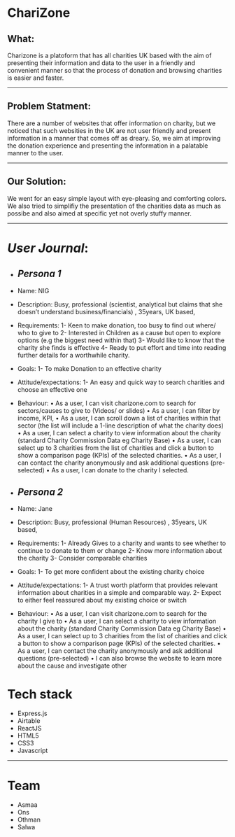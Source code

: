 # ChariZone

## What:
Charizone is a platoform that has all charities UK based with the aim of presenting their information and data to 
the user in a friendly and convenient manner so that the process of donation and browsing charities is easier and faster.

---
## Problem Statment:
There are a number of websites that offer information on charity, but we noticed that such websities in the UK are not user friendly and present information in a manner that comes off as dreary. So, we aim at improving the donation experience and presenting the information in a palatable manner to the user.

---
## Our Solution: 
We went for an easy simple layout with eye-pleasing and comforting colors. We also tried to simplifiy the presentation of the charities data as much as possibe and also aimed at specific yet not overly stuffy manner.

---

 #  **_User Journal_**:

*   ##  _Persona 1_

  *  Name: NIG
  * Description: Busy, professional (scientist, analytical but claims that she doesn’t understand business/financials) ,    35years, UK based, 
  * Requirements:
    1- Keen to make donation, too busy to find out where/ who to give to 
    2- Interested in Children as a cause but open to explore options (e.g the biggest need within that)
    3- Would like to know that the charity she finds is effective
    4- Ready to put effort and time into reading further details for a worthwhile charity.
  * Goals: 
    1- To make Donation to an effective charity
   *  Attitude/expectations: 
    1- An easy and quick way to search charities and choose an effective one 

  * Behaviour: 
    • As a user, I can visit charizone.com to search for sectors/causes to give to (Videos/ or slides) 
    • As a user, I can filter by income, KPI, 
    • As a user, I can scroll down a list of charities within that sector (the list will include a 1-line description of what the charity does) 
    • As a user, I can select a charity to view information about the charity (standard Charity Commission Data eg Charity Base)
    • As a user, I can select up to 3 charities from the list of charities and click a button to show a comparison page (KPIs) of the selected charities.
    • As a user, I can contact the charity anonymously and ask additional questions (pre-selected)
    • As a user, I can donate to the charity I selected. 
   
*   ##  _Persona 2_
    
* Name: Jane
* Description: Busy, professional (Human Resources) , 35years, UK based, 
* Requirements:
    1- Already Gives to a charity and wants to see whether to continue to donate to them or change 
    2- Know more information about the charity 
    3- Consider comparable charities
* Goals: 
    1- To get more confident about the existing charity choice
* Attitude/expectations: 
    1- A trust worth platform that provides relevant information about charities in a simple and comparable way. 
    2- Expect to either feel reassured about my existing choice or switch
* Behaviour: 
    • As a user, I can visit charizone.com to search for the charity I give to
    • As a user, I can select a charity to view information about the charity (standard Charity Commission Data eg Charity Base)
    • As a user, I can select up to 3 charities from the list of charities and click a button to show a comparison page (KPIs) of the selected charities.
    • As a user, I can contact the charity anonymously and ask additional questions (pre-selected)
    • I can also browse the website to learn more about the cause and investigate other
    
    
# Tech stack
* Express.js
* Airtable
* ReactJS
* HTML5
* CSS3
* Javascript

---

# Team
* Asmaa
* Ons
* Othman
* Salwa
